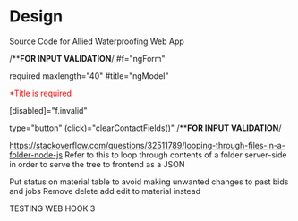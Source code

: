 # Design
Source Code for Allied Waterproofing Web App

/**********************FOR INPUT VALIDATION********************/
#f="ngForm"

required maxlength="40" #title="ngModel"

<div *ngIf="title.invalid" style="color:#ff0000">
              <div *ngIf="title.errors.required">
                *Title is required
              </div>
            </div>

[disabled]="f.invalid"

type="button" (click)="clearContactFields()"
/**********************FOR INPUT VALIDATION********************/


https://stackoverflow.com/questions/32511789/looping-through-files-in-a-folder-node-js
Refer to this to loop through contents of a folder server-side in order to serve the tree to frontend as a JSON

Put status on material table to avoid making unwanted changes to past bids and jobs
Remove delete add edit to material instead

TESTING WEB HOOK 3